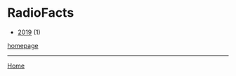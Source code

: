 # RadioFacts

  * [2019](./radiofacts-2019.md) (1)

[homepage](https://www.radiofacts.com/)

----

[Home](../index.md)
